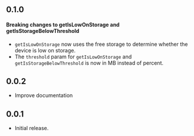 ## 0.1.0

#### **Breaking changes** to getIsLowOnStorage and getIsStorageBelowThreshold

- ``getIsLowOnStorage`` now uses the free storage to determine whether the device is low on storage. 
- The ``threshold`` param for ``getIsLowOnStorage`` and ``getIsStorageBelowThreshold`` is now in MB instead of percent.

## 0.0.2

* Improve documentation

## 0.0.1

* Initial release.
